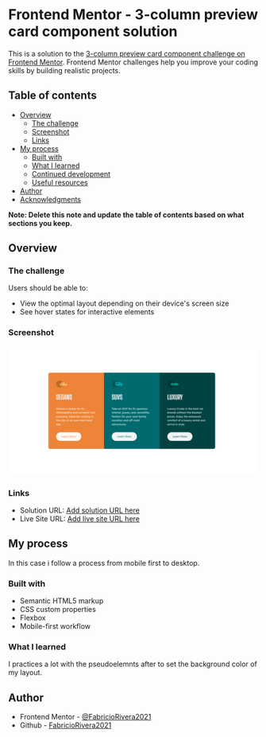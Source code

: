 # Frontend Mentor - 3-column preview card component solution

This is a solution to the [3-column preview card component challenge on Frontend Mentor](https://www.frontendmentor.io/challenges/3column-preview-card-component-pH92eAR2-). Frontend Mentor challenges help you improve your coding skills by building realistic projects.

## Table of contents

- [Overview](#overview)
  - [The challenge](#the-challenge)
  - [Screenshot](#screenshot)
  - [Links](#links)
- [My process](#my-process)
  - [Built with](#built-with)
  - [What I learned](#what-i-learned)
  - [Continued development](#continued-development)
  - [Useful resources](#useful-resources)
- [Author](#author)
- [Acknowledgments](#acknowledgments)

**Note: Delete this note and update the table of contents based on what sections you keep.**

## Overview

### The challenge

Users should be able to:

- View the optimal layout depending on their device's screen size
- See hover states for interactive elements

### Screenshot

![](./snapshot/snapshot.jpg)

### Links

- Solution URL: [Add solution URL here](https://your-solution-url.com)
- Live Site URL: [Add live site URL here](https://your-live-site-url.com)

## My process

In this case i follow a process from mobile first to desktop.

### Built with

- Semantic HTML5 markup
- CSS custom properties
- Flexbox
- Mobile-first workflow

### What I learned

I practices a lot with the pseudoelemnts after to set the background color of my layout.

## Author

- Frontend Mentor - [@FabricioRivera2021](https://www.frontendmentor.io/profile/FabricioRivera2021)
- Github - [FabricioRivera2021](https://github.com/FabricioRivera2021)
